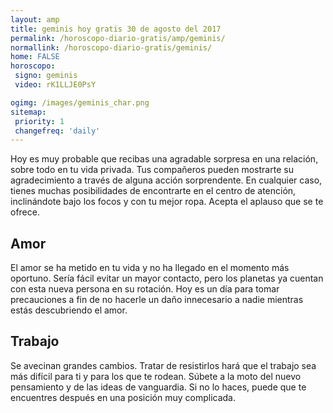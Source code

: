 ```yaml
---
layout: amp
title: geminis hoy gratis 30 de agosto del 2017 
permalink: /horoscopo-diario-gratis/amp/geminis/
normallink: /horoscopo-diario-gratis/geminis/
home: FALSE
horoscopo:
 signo: geminis
 video: rK1LLJE0PsY

ogimg: /images/geminis_char.png
sitemap:
 priority: 1
 changefreq: 'daily'
---
```



Hoy es muy probable que recibas una agradable sorpresa en una relación, sobre todo en tu vida privada. Tus compañeros pueden mostrarte su agradecimiento a través de alguna acción sorprendente. En cualquier caso, tienes muchas posibilidades de encontrarte en el centro de atención, inclinándote bajo los focos y con tu mejor ropa. Acepta el aplauso que se te ofrece.

## Amor

El amor se ha metido en tu vida y no ha llegado en el momento más oportuno. Sería fácil evitar un mayor contacto, pero los planetas ya cuentan con esta nueva persona en su rotación. Hoy es un día para tomar precauciones a fin de no hacerle un daño innecesario a nadie mientras estás descubriendo el amor.

## Trabajo

Se avecinan grandes cambios. Tratar de resistirlos hará que el trabajo sea más difícil para ti y para los que te rodean. Súbete a la moto del nuevo pensamiento y de las ideas de vanguardia. Si no lo haces, puede que te encuentres después en una posición muy complicada.
